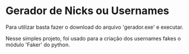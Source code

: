 # Gerador de Nicks ou Usernames

Para utilizar basta fazer o download do arquivo 'gerador.exe' e executar.

Nesse simples projeto, foi usado para a criação dos usernames fakes o módulo 'Faker' do python.

